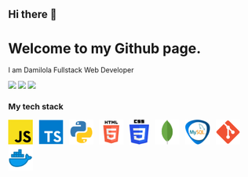 ## Hi there 👋

# Welcome to my Github page.
I am Damilola
Fullstack Web Developer


[<img height="30" src="https://img.shields.io/badge/twitter-%231DA1F2.svg?&style=for-the-badge&logo=twitter&logoColor=white"/>](https://twitter.com/John_Damie)
<a href="https://twitter.com/John_Damie" target="_blank" ><img height="30" src="https://img.shields.io/badge/-medium-black?logo=medium&logoColor=white&style=for-the-badge"/></a>
<a><img height="30" src="https://img.shields.io/badge/linkedin-2867B2.svg?&style=for-the-badge&logo=linkedin&logoColor=white"/></a>




### My tech stack

<img src="/img/js.png" alt="js" width="50" height="50"/> &nbsp; <img src="/img/typescript.png" alt="typescript" width="50" height="50"/> &nbsp;  <img src="/img/python.png" alt="python" width="50" height="50"/> &nbsp;  <img src="/img/html.png" alt="html" width="50" height="50"/> &nbsp; <img src="/img/css.png" alt="css" width="40" height="50"/>  &nbsp; <img src="/img/mongo.png" alt="mongo" width="50" height="50"/> &nbsp; <img src="/img/mysql.png" alt="mysql" width="50" height="50"/> &nbsp; <img src="/img/git.png" alt="git" width="50" height="50"/> &nbsp; <img src="/img/docker.png" alt="docker" width="50" height="50"/>

<!--
**john9384/john9384** is a ✨ _special_ ✨ repository because its `README.md` (this file) appears on your GitHub profile.

Here are some ideas to get you started:

- 🔭 I’m currently working on ...
- 🌱 I’m currently learning ...
- 👯 I’m looking to collaborate on ...
- 🤔 I’m looking for help with ...
- 💬 Ask me about ...
- 📫 How to reach me: ...
- 😄 Pronouns: ...
- ⚡ Fun fact: ...
-->
